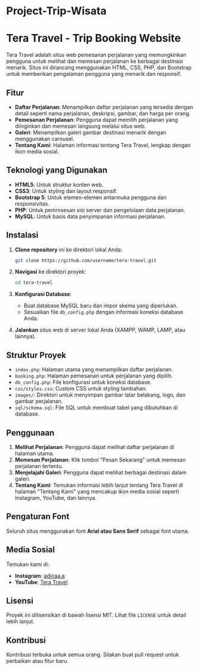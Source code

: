 # Project-Trip-Wisata
# Tera Travel - Trip Booking Website

Tera Travel adalah situs web pemesanan perjalanan yang memungkinkan pengguna untuk melihat dan memesan perjalanan ke berbagai destinasi menarik. Situs ini dirancang menggunakan HTML, CSS, PHP, dan Bootstrap untuk memberikan pengalaman pengguna yang menarik dan responsif.

## Fitur

- **Daftar Perjalanan**: Menampilkan daftar perjalanan yang tersedia dengan detail seperti nama perjalanan, deskripsi, gambar, dan harga per orang.
- **Pemesanan Perjalanan**: Pengguna dapat memilih perjalanan yang diinginkan dan memesan langsung melalui situs web.
- **Galeri**: Menampilkan galeri gambar destinasi menarik dengan menggunakan carousel.
- **Tentang Kami**: Halaman informasi tentang Tera Travel, lengkap dengan ikon media sosial.

## Teknologi yang Digunakan

- **HTML5**: Untuk struktur konten web.
- **CSS3**: Untuk styling dan layout responsif.
- **Bootstrap 5**: Untuk elemen-elemen antarmuka pengguna dan responsivitas.
- **PHP**: Untuk pemrosesan sisi server dan pengelolaan data perjalanan.
- **MySQL**: Untuk basis data penyimpanan informasi perjalanan.

## Instalasi

1. **Clone repository** ini ke direktori lokal Anda:
    ```bash
    git clone https://github.com/username/tera-travel.git
    ```
2. **Navigasi** ke direktori proyek:
    ```bash
    cd tera-travel
    ```
3. **Konfigurasi Database**:
    - Buat database MySQL baru dan impor skema yang diperlukan.
    - Sesuaikan file `db_config.php` dengan informasi koneksi database Anda.
  
4. **Jalankan** situs web di server lokal Anda (XAMPP, WAMP, LAMP, atau lainnya).

## Struktur Proyek

- `index.php`: Halaman utama yang menampilkan daftar perjalanan.
- `booking.php`: Halaman pemesanan untuk perjalanan yang dipilih.
- `db_config.php`: File konfigurasi untuk koneksi database.
- `css/styles.css`: Custom CSS untuk styling tambahan.
- `images/`: Direktori untuk menyimpan gambar latar belakang, logo, dan gambar perjalanan.
- `sql/schema.sql`: File SQL untuk membuat tabel yang dibutuhkan di database.

## Penggunaan

1. **Melihat Perjalanan**: Pengguna dapat melihat daftar perjalanan di halaman utama.
2. **Memesan Perjalanan**: Klik tombol "Pesan Sekarang" untuk memesan perjalanan tertentu.
3. **Menjelajahi Galeri**: Pengguna dapat melihat berbagai destinasi dalam galeri.
4. **Tentang Kami**: Temukan informasi lebih lanjut tentang Tera Travel di halaman "Tentang Kami" yang mencakup ikon media sosial seperti Instagram, YouTube, dan lainnya.

## Pengaturan Font

Seluruh situs menggunakan font **Arial atau Sans Serif** sebagai font utama. 

## Media Sosial

Temukan kami di:
- **Instagram**: [adjiraa.a](https://www.instagram.com/adjiraa.a)
- **YouTube**: [Tera Travel](https://www.youtube.com/channel/UC7RDJF5ReLzByTU86Z4Sevg)

## Lisensi

Proyek ini dilisensikan di bawah lisensi MIT. Lihat file `LICENSE` untuk detail lebih lanjut.

## Kontribusi

Kontribusi terbuka untuk semua orang. Silakan buat pull request untuk perbaikan atau fitur baru.
